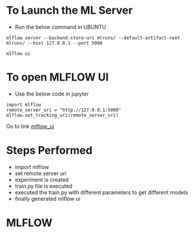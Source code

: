 # To Launch the ML Server
- Run the below command in UBUNTU 
```
mlflow server --backend-store-uri mlruns/ --default-artifact-root mlruns/ --host 127.0.0.1 --port 5000
```
```
mlflow ui
```
# To open MLFLOW UI
- Use the below code in jupyter
```
import mlflow
remote_server_uri = "http://127.0.0.1:5000"
mlflow.set_tracking_uri(remote_server_uri)
```	 
 Go to link [mlflow_ui](http://127.0.0.1:5000)


# Steps Performed
- import mlflow
- set remote server uri
- experiment is created
- train.py file is executed
- executed the train.py with different parameters to get different models
- finally generated mlflow ui




# MLFLOW

